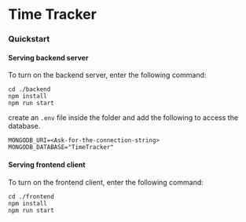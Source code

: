 # Time Tracker

### Quickstart

#### Serving backend server
To turn on the backend server, enter the following command:

```
cd ./backend
npm install
npm run start
```

create an `.env` file inside the folder and add the following to access the database.

```
MONGODB_URI=<Ask-for-the-connection-string>
MONGODB_DATABASE="TimeTracker"
```

#### Serving frontend client
To turn on the frontend client, enter the following command:

```
cd ./frontend
npm install
npm run start
```
